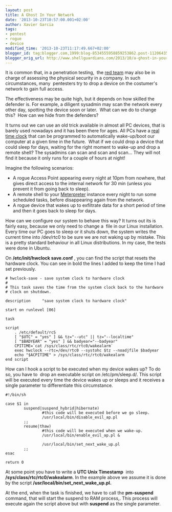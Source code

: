 ```yaml
---
layout: post
title: A Ghost In Your Network
date: '2013-10-23T10:57:00.001+02:00'
author: Xavier Garcia
tags:
- pentest
- rogue
- device
modified_time: '2013-10-23T11:17:49.667+02:00'
blogger_id: tag:blogger.com,1999:blog-8534555958859253862.post-1120643539910924060
blogger_orig_url: http://www.shellguardians.com/2013/10/a-ghost-in-your-network.html
---
```

It is common that, in a penetration testing,  the [red team](http://en.wikipedia.org/wiki/Red_team) may also be in charge of assessing the physical security in a company. In such circumstances, many  pentesters try to drop a device on the costumer's network to gain full access.

The effectiveness may be quite high, but it depends on how skilled the defender is. For example, a diligent sysadmin may scan the network every other day, spotting the device soon or later.  What can we do to change this?  How can we hide from the defenders?

It turns out we can use an old trick available in almost all PC devices, that is barely used nowadays and it has been there for ages. All PCs have a [real time clock](http://en.wikipedia.org/wiki/Real-time_clock) that can be programmed to automatically wake-up/boot our computer at a given time in the future.  What if we could drop a device that could sleep for days, waiting for the right moment to wake-up and drop a remote shell? The sysadmins can scan and scan and scan... They will not find it because it only runs for a couple of hours at night!

Imagine the following scenarios:

* A rogue Access Point appearing every night at 10pm from nowhere, that gives direct access to the internal network for 30 min (unless you prevent it from going back to sleep).
* A remote shell to your [Meterpreter](http://en.wikipedia.org/wiki/Metasploit_Project) instance every night to run some scheduled tasks, before disappearing again from the network.
* A rogue device that wakes up to exfiltrate data for a short period of time and then it goes back to sleep for days.

How can we configure our system to behave this way? It turns out its is fairly easy, because we only need to change a  file in our Linux installation. Every time our PC goes to sleep or it shuts down, the system writes the current time into /dev/rtc0 to be sure we are not waking up by mistake. This is a pretty standard behaviour in all Linux distributions. In my case, the tests were done in Ubuntu.

On **/etc/init/hwclock save.conf** , you can find the script that resets the hardware clock. You can see in bold the lines I added to keep the time I had set previously.

```shell
# hwclock-save - save system clock to hardware clock
#
# This task saves the time from the system clock back to the hardware
# clock on shutdown.

description     "save system clock to hardware clock"

start on runlevel [06]

task

script
    . /etc/default/rcS
    [ "$UTC" = "yes" ] && tz="--utc" || tz="--localtime"
    [ "$BADYEAR" = "yes" ] && badyear="--badyear"
    CPITIME=`cat /sys/class/rtc/rtc0/wakealarm`
    exec hwclock --rtc=/dev/rtc0 --systohc $tz --noadjfile $badyear
    echo "$ACPITIME" > /sys/class/rtc/rtc0/wakealarm
end script
```

How can I hook a script to be executed when my device wakes up? To do so, you have to  drop an executable script on /etc/pm/sleep.d/. This script will be executed every time the device wakes up or sleeps and it receives a single parameter to differentiate this circumstance.

```shell
#!/bin/sh

case $1 in
        suspend|suspend_hybrid|hibernate)
                #this code will be executed before we go sleep.
                /usr/local/bin/disable_evil_ap.pl
        ;;
        resume|thaw)
                #this code will be executed when we wake-up.
                /usr/local/bin/enable_evil_ap.pl &

                /usr/local/bin/set_next_wake_up.pl
        ;;
esac

return 0
```

At some point you have to write a **UTC Unix Timestamp**  into **/sys/class/rtc/rtc0/wakealarm**. In the example above we assume it is done by the script **/usr/local/bin/set_next_wake_up.pl.**

At the end, when the task is finished, we have to call the **pm-suspend** command, that will start the suspend to RAM process,. This process will execute again the script above but with **suspend** as the single parameter.
